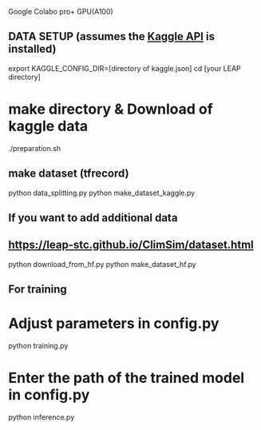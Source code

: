 

Google Colabo pro+
GPU(A100)

## DATA SETUP (assumes the [Kaggle API](https://github.com/Kaggle/kaggle-api) is installed)
export KAGGLE_CONFIG_DIR=[directory of kaggle.json]
cd [your LEAP directory]
# make directory & Download of kaggle data
./preparation.sh 

## make dataset (tfrecord) 
python data_splitting.py
python make_dataset_kaggle.py

## If you want to add additional data
## https://leap-stc.github.io/ClimSim/dataset.html
python download_from_hf.py
python make_dataset_hf.py

## For training
# Adjust parameters in config.py
python training.py
# Enter the path of the trained model in config.py
python inference.py
